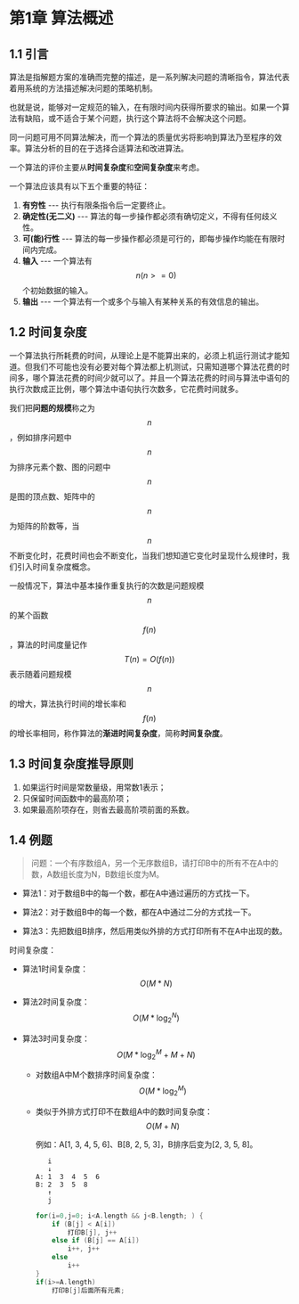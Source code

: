 # 第1章 算法概述

## 1.1 引言

算法是指解题方案的准确而完整的描述，是一系列解决问题的清晰指令，算法代表着用系统的方法描述解决问题的策略机制。

也就是说，能够对一定规范的输入，在有限时间内获得所要求的输出。如果一个算法有缺陷，或不适合于某个问题，执行这个算法将不会解决这个问题。

同一问题可用不同算法解决，而一个算法的质量优劣将影响到算法乃至程序的效率。算法分析的目的在于选择合适算法和改进算法。

一个算法的评价主要从**时间复杂度**和**空间复杂度**来考虑。

一个算法应该具有以下五个重要的特征：

1. **有穷性** --- 执行有限条指令后一定要终止。
2. **确定性(无二义)** --- 算法的每一步操作都必须有确切定义，不得有任何歧义性。
3. **可(能)行性** --- 算法的每一步操作都必须是可行的，即每步操作均能在有限时间内完成。
4. **输入** --- 一个算法有$$n(n>=0)$$个初始数据的输入。
5. **输出** --- 一个算法有一个或多个与输入有某种关系的有效信息的输出。


## 1.2 时间复杂度

一个算法执行所耗费的时间，从理论上是不能算出来的，必须上机运行测试才能知道。但我们不可能也没有必要对每个算法都上机测试，只需知道哪个算法花费的时间多，哪个算法花费的时间少就可以了。并且一个算法花费的时间与算法中语句的执行次数成正比例，哪个算法中语句执行次数多，它花费时间就多。

我们把**问题的规模**称之为  $$n$$ ，例如排序问题中 $$n$$ 为排序元素个数、图的问题中 $$n$$ 是图的顶点数、矩阵中的 $$n$$ 为矩阵的阶数等，当 $$n$$ 不断变化时，花费时间也会不断变化，当我们想知道它变化时呈现什么规律时，我们引入时间复杂度概念。 

一般情况下，算法中基本操作重复执行的次数是问题规模 $$n$$ 的某个函数$$f(n)$$，算法的时间度量记作
$$
T(n) = O(f(n))
$$
表示随着问题规模 $$n$$ 的增大，算法执行时间的增长率和 $$f(n)$$ 的增长率相同，称作算法的**渐进时间复杂度**，简称**时间复杂度**。

## 1.3 时间复杂度推导原则

1. 如果运行时间是常数量级，用常数1表示；
2. 只保留时间函数中的最高阶项；
3. 如果最高阶项存在，则省去最高阶项前面的系数。

## 1.4 例题

> 问题：一个有序数组A，另一个无序数组B，请打印B中的所有不在A中的数，A数组长度为N，B数组长度为M。

- 算法1：对于数组B中的每一个数，都在A中通过遍历的方式找一下。

- 算法2：对于数组B中的每一个数，都在A中通过二分的方式找一下。

- 算法3：先把数组B排序，然后用类似外排的方式打印所有不在A中出现的数。

时间复杂度：

- 算法1时间复杂度：$$O(M*N)$$
- 算法2时间复杂度：$$O(M*\log_2^N)$$
- 算法3时间复杂度：$$O(M*\log_2^M + M + N)$$

  - 对数组A中M个数排序时间复杂度：$$O(M*\log_2^M)$$

  - 类似于外排方式打印不在数组A中的数时间复杂度：$$O(M+N)$$

    例如：A[1, 3, 4, 5, 6]、B[8, 2, 5, 3]，B排序后变为[2, 3, 5, 8]。

    ```
       i
       ↓
    A: 1  3  4  5  6
    B: 2  3  5  8
       ↑
       j
    ```
    ```cpp
    for(i=0,j=0; i<A.length && j<B.length; ) {
        if (B[j] < A[i])
        	打印B[j], j++
        else if (B[j] == A[i])
        	i++, j++
        else
        	i++
    }
    if(i>=A.length)
        打印B[j]后面所有元素;
    ```


